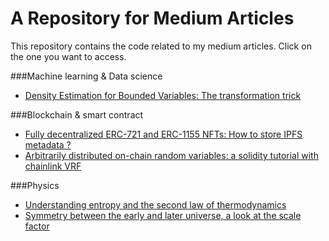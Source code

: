 # A Repository for Medium Articles
This repository contains the code related to my medium articles. Click on the one you want to access.

###Machine learning & Data science
- [Density Estimation for Bounded Variables: The transformation trick](Density%20estimation%20for%20bounded%20variables)

###Blockchain & smart contract
- [Fully decentralized ERC-721 and ERC-1155 NFTs: How to store IPFS metadata ?](Fully%20Decentralized%20ERC-721%20and%20ERC-1155%20NFTs)
- [Arbitrarily distributed on-chain random variables: a solidity tutorial with chainlink VRF](Arbitrarily%20distributed%20on-chain%20random%20variables)

###Physics
- [Understanding entropy and the second law of thermodynamics](Understanding%20entropy%20and%20the%20second%20law%20of%20thermodynamics)
- [Symmetry between the early and later universe, a look at the scale factor](Symmetry%20between%20the%20early%20and%20later%20universe)

